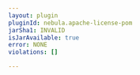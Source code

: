 ```yaml
---
layout: plugin
pluginId: nebula.apache-license-pom
jarSha1: INVALID
isJarAvailable: true
error: NONE
violations: []

---
```


